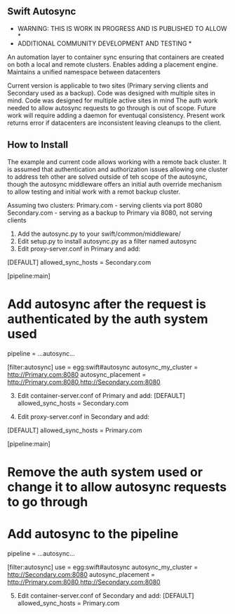 Swift Autosync
--------------

* WARNING: THIS IS WORK IN PROGRESS AND IS PUBLISHED TO ALLOW *
* ADDITIONAL COMMUNITY DEVELOPMENT AND TESTING                *

An automation layer to container sync ensuring that containers are created on
both a local and remote clusters.
Enables adding a placement engine.
Maintains a unified namespace between datacenters

Current version is applicable to two sites (Primary serving clients
and Secondary used as a backup). 
Code was designed with multiple sites in mind.
Code was designed for multiple active sites in mind
The auth work needed to allow autosync requests to go through is out of scope.
Future work will require adding a daemon for eventuqal consistency.
Present work returns error if datacenters are inconsistent leaving 
cleanups to the client. 

How to Install
--------------
The example and current code allows working with a remote back cluster.
It is assumed that authentication and authorization issues allowing one
cluster to address teh other are solved outside of teh scope of the autosync,
though the autosync middleware offers an initial auth override mechanism
to allow testing and initial work with a remot backup cluster.

Assuming two clusters:
Primary.com - serving clients via port 8080
Secondary.com - serving as a backup to Primary via 8080, not serving clients

1. Add the autosync.py to your swift/common/middleware/
2. Edit setup.py to install autosync.py as a filter named autosync
3. Edit proxy-server.conf in Primary and add:

[DEFAULT]
allowed_sync_hosts = Secondary.com

[pipeline:main]
# Add autosync after the request is authenticated by the auth system used
pipeline = ...autosync... 

[filter:autosync]
use = egg:swift#autosync
autosync_my_cluster = http://Primary.com:8080
autosync_placement = http://Primary.com:8080,http://Secondary.com:8080

3. Edit container-server.conf of Primary and add:
[DEFAULT]
allowed_sync_hosts = Secondary.com

4. Edit proxy-server.conf in Secondary and add:

[DEFAULT]
allowed_sync_hosts = Primary.com

[pipeline:main]
# Remove the auth system used or change it to allow autosync requests to go through
# Add autosync to the pipeline
pipeline = ...autosync... 

[filter:autosync]
use = egg:swift#autosync
autosync_my_cluster = http://Secondary.com:8080
autosync_placement = http://Primary.com:8080,http://Secondary.com:8080


5. Edit container-server.conf of Secondary and add:
[DEFAULT]
allowed_sync_hosts = Primary.com

